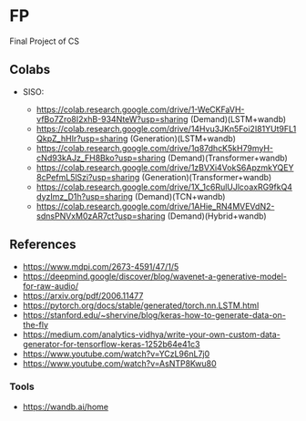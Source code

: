 # FP
Final Project of CS 

## Colabs

* SISO:
  
  - https://colab.research.google.com/drive/1-WeCKFaVH-vfBo7Zro8I2xhB-934NteW?usp=sharing (Demand)(LSTM+wandb)
  - https://colab.research.google.com/drive/14Hvu3JKn5Foi2I81YUt9FL1QkpZ_hHIr?usp=sharing (Generation)(LSTM+wandb)
  - https://colab.research.google.com/drive/1q87dhcK5kH79myH-cNd93kAJz_FH8Bko?usp=sharing (Demand)(Transformer+wandb)
  - https://colab.research.google.com/drive/1zBVXi4VokS6ApzmkYQEY8cPefmL5lSzi?usp=sharing (Generation)(Transformer+wandb)
  - https://colab.research.google.com/drive/1X_1c6RulUJlcoaxRG9fkQ4dyzImz_D1h?usp=sharing (Demand)(TCN+wandb)
  - https://colab.research.google.com/drive/1AHie_RN4MVEVdN2-sdnsPNVxM0zAR7ct?usp=sharing (Demand)(Hybrid+wandb)

## References

* https://www.mdpi.com/2673-4591/47/1/5
* https://deepmind.google/discover/blog/wavenet-a-generative-model-for-raw-audio/
* https://arxiv.org/pdf/2006.11477
* https://pytorch.org/docs/stable/generated/torch.nn.LSTM.html
* https://stanford.edu/~shervine/blog/keras-how-to-generate-data-on-the-fly
* https://medium.com/analytics-vidhya/write-your-own-custom-data-generator-for-tensorflow-keras-1252b64e41c3
* https://www.youtube.com/watch?v=YCzL96nL7j0
* https://www.youtube.com/watch?v=AsNTP8Kwu80

### Tools

* https://wandb.ai/home


